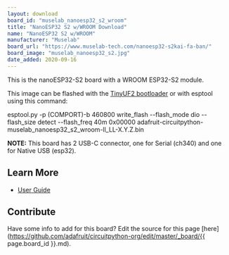 ```yaml
---
layout: download
board_id: "muselab_nanoesp32_s2_wroom"
title: "NanoESP32 S2 w/WROOM Download"
name: "NanoESP32 S2 w/WROOM"
manufacturer: "Muselab"
board_url: "https://www.muselab-tech.com/nanoesp32-s2kai-fa-ban/"
board_image: "muselab_nanoesp32_s2.jpg"
date_added: 2020-09-16
---
```


This is the nanoESP32-S2 board with a WROOM ESP32-S2 module.

This image can be flashed with the [TinyUF2 bootloader](https://github.com/adafruit/tinyuf2/releases) or with esptool using this command:

esptool.py -p (COMPORT)-b 460800 write_flash --flash_mode dio --flash_size detect --flash_freq 40m 0x00000 adafruit-circuitpython-muselab_nanoesp32_s2_wroom-ll_LL-X.Y.Z.bin

**NOTE:** This board has 2 USB-C connector, one for Serial (ch340) and one for Native USB (esp32).

## Learn More
* [User Guide](https://github.com/wuxx/nanoESP32-S2)

## Contribute

Have some info to add for this board? Edit the source for this page [here](https://github.com/adafruit/circuitpython-org/edit/master/_board/{{ page.board_id }}.md).
